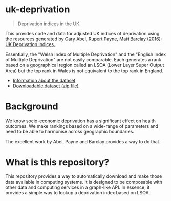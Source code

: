 # uk-deprivation

> Deprivation indices in the UK.


This provides code and data for adjusted UK indices of deprivation using the resources generated by 
[Gary Abel, Rupert Payne, Matt Barclay (2016): UK Deprivation Indices.](https://doi.org/10.5523/bris.1ef3q32gybk001v77c1ifmty7x).

Essentially, the "Welsh Index of Multiple Deprivation" and the "English Index of Multiple Deprivation" are not easily
comparable. Each generates a rank based on a geographical region called an LSOA (Lower Layer Super Output Area) but the
top rank in Wales is not equivalent to the top rank in England. 

* [Information about the dataset](https://data.bris.ac.uk/data/dataset/1ef3q32gybk001v77c1ifmty7x)
* [Downloadable dataset (zip file)](https://data.bris.ac.uk/datasets/1ef3q32gybk001v77c1ifmty7x/1ef3q32gybk001v77c1ifmty7x.zip)

# Background

We know socio-economic deprivation has a significant effect on health outcomes. 
We make rankings based on a wide-range of parameters and need to be able to harmonise across geographic boundaries.

The excellent work by Abel, Payne and Barclay provides a way to do that. 

# What is this repository?

This repository provides a way to automatically download and make those data available in computing systems. 
It is designed to be composable with other data and computing services in a graph-like API. 
In essence, it provides a simple way to lookup a deprivation index based on LSOA.

